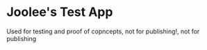 # Joolee's Test App

Used for testing and proof of copncepts, not for publishing!, not for publishing